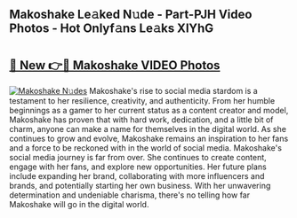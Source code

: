 ## Makoshake Le𝚊ked N𝚞de - Part-PJH Video Photos - Hot Onlyf𝚊ns Le𝚊ks XlYhG

# <h2><a href="http://ab68597.deff.icu/?id=Makoshake">🔗 New 👉🔴 Makoshake VIDEO Photos</a></h2>

[![Makoshake N𝚞des](https://i.imgur.com/rIISA9y.gif)](http://ab68597.deff.icu/?id=Makoshake)
Makoshake's rise to social media stardom is a testament to her resilience, creativity, and authenticity. From her humble beginnings as a gamer to her current status as a content creator and model, Makoshake has proven that with hard work, dedication, and a little bit of charm, anyone can make a name for themselves in the digital world. As she continues to grow and evolve, Makoshake remains an inspiration to her fans and a force to be reckoned with in the world of social media. Makoshake's social media journey is far from over. She continues to create content, engage with her fans, and explore new opportunities. Her future plans include expanding her brand, collaborating with more influencers and brands, and potentially starting her own business. With her unwavering determination and undeniable charisma, there's no telling how far Makoshake will go in the digital world.
